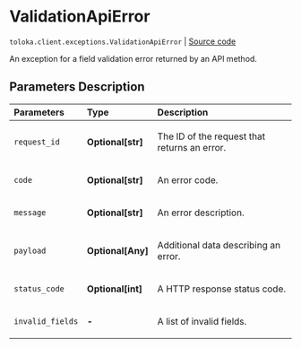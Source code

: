 # ValidationApiError
`toloka.client.exceptions.ValidationApiError` | [Source code](https://github.com/Toloka/toloka-kit/blob/v1.2.1/src/client/exceptions.py#L92)

An exception for a field validation error returned by an API method.

## Parameters Description

| Parameters | Type | Description |
| :----------| :----| :-----------|
`request_id`|**Optional\[str\]**|<p>The ID of the request that returns an error.</p>
`code`|**Optional\[str\]**|<p>An error code.</p>
`message`|**Optional\[str\]**|<p>An error description.</p>
`payload`|**Optional\[Any\]**|<p>Additional data describing an error.</p>
`status_code`|**Optional\[int\]**|<p>A HTTP response status code.</p>
`invalid_fields`|**-**|<p>A list of invalid fields.</p>
